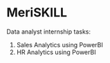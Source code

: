# MeriSKILL
Data analyst internship tasks:
1. Sales Analytics using PowerBI
2. HR Analytics using PowerBI
